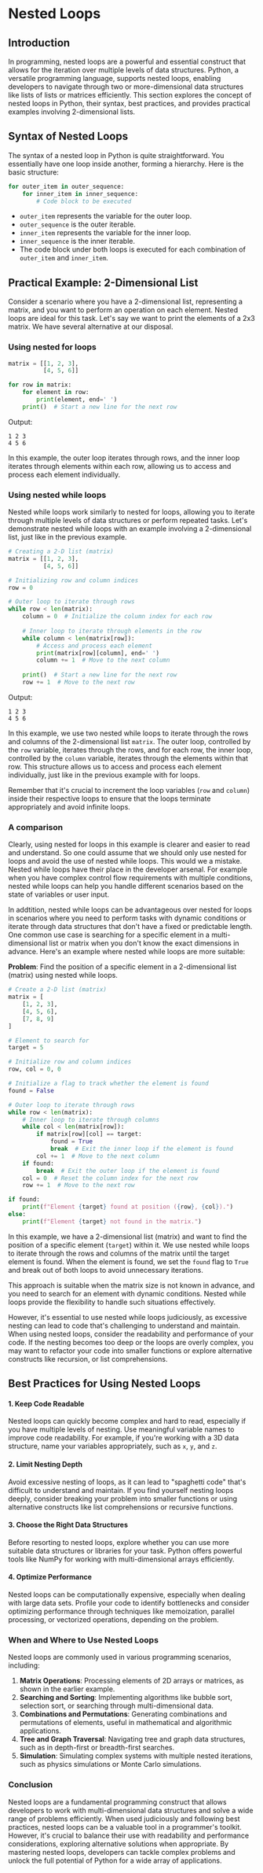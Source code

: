 # Nested Loops

## Introduction

In programming, nested loops are a powerful and essential construct that allows for the iteration over multiple levels of data structures. Python, a versatile programming language, supports nested loops, enabling developers to navigate through two or more-dimensional data structures like lists of lists or matrices efficiently. This section explores the concept of nested loops in Python, their syntax, best practices, and provides practical examples involving 2-dimensional lists.

## Syntax of Nested Loops

The syntax of a nested loop in Python is quite straightforward. You essentially have one loop inside another, forming a hierarchy. Here is the basic structure:

```python
for outer_item in outer_sequence:
    for inner_item in inner_sequence:
        # Code block to be executed
```

* `outer_item` represents the variable for the outer loop.
* `outer_sequence` is the outer iterable.
* `inner_item` represents the variable for the inner loop.
* `inner_sequence` is the inner iterable.
* The code block under both loops is executed for each combination of `outer_item` and `inner_item`.

## Practical Example: 2-Dimensional List

Consider a scenario where you have a 2-dimensional list, representing a matrix, and you want to perform an operation on each element. Nested loops are ideal for this task. Let's say we want to print the elements of a 2x3 matrix. We have several alternative at our disposal.

### Using nested for loops

```python
matrix = [[1, 2, 3],
          [4, 5, 6]]

for row in matrix:
    for element in row:
        print(element, end=' ')
    print()  # Start a new line for the next row
```

Output:

```
1 2 3 
4 5 6 
```

In this example, the outer loop iterates through rows, and the inner loop iterates through elements within each row, allowing us to access and process each element individually.

### Using nested while loops

Nested while loops work similarly to nested for loops, allowing you to iterate through multiple levels of data structures or perform repeated tasks. Let's demonstrate nested while loops with an example involving a 2-dimensional list, just like in the previous example.

```python
# Creating a 2-D list (matrix)
matrix = [[1, 2, 3],
          [4, 5, 6]]

# Initializing row and column indices
row = 0

# Outer loop to iterate through rows
while row < len(matrix):
    column = 0  # Initialize the column index for each row
    
    # Inner loop to iterate through elements in the row
    while column < len(matrix[row]):
        # Access and process each element
        print(matrix[row][column], end=' ')
        column += 1  # Move to the next column
        
    print()  # Start a new line for the next row
    row += 1  # Move to the next row
```

Output:

```
1 2 3 
4 5 6 
```

In this example, we use two nested while loops to iterate through the rows and columns of the 2-dimensional list `matrix`. The outer loop, controlled by the `row` variable, iterates through the rows, and for each row, the inner loop, controlled by the `column` variable, iterates through the elements within that row. This structure allows us to access and process each element individually, just like in the previous example with for loops.

Remember that it's crucial to increment the loop variables (`row` and `column`) inside their respective loops to ensure that the loops terminate appropriately and avoid infinite loops.

### A comparison

Clearly, using nested for loops in this example is clearer and easier to read and understand. So one could assume that we should only use nested for loops and avoid the use of nested while loops. This would we a mistake. Nested while loops have their place in the developer arsenal. For example when you have complex control flow requirements with multiple conditions, nested while loops can help you handle different scenarios based on the state of variables or user input.

In addtition, nested while loops can be advantageous over nested for loops in scenarios where you need to perform tasks with dynamic conditions or iterate through data structures that don't have a fixed or predictable length. One common use case is searching for a specific element in a multi-dimensional list or matrix when you don't know the exact dimensions in advance. Here's an example where nested while loops are more suitable:

**Problem**: Find the position of a specific element in a 2-dimensional list (matrix) using nested while loops.

```python
# Create a 2-D list (matrix)
matrix = [
    [1, 2, 3],
    [4, 5, 6],
    [7, 8, 9]
]

# Element to search for
target = 5

# Initialize row and column indices
row, col = 0, 0

# Initialize a flag to track whether the element is found
found = False

# Outer loop to iterate through rows
while row < len(matrix):
    # Inner loop to iterate through columns
    while col < len(matrix[row]):
        if matrix[row][col] == target:
            found = True
            break  # Exit the inner loop if the element is found
        col += 1  # Move to the next column
    if found:
        break  # Exit the outer loop if the element is found
    col = 0  # Reset the column index for the next row
    row += 1  # Move to the next row

if found:
    print(f"Element {target} found at position ({row}, {col}).")
else:
    print(f"Element {target} not found in the matrix.")
```

In this example, we have a 2-dimensional list (matrix) and want to find the position of a specific element (`target`) within it. We use nested while loops to iterate through the rows and columns of the matrix until the target element is found. When the element is found, we set the `found` flag to `True` and break out of both loops to avoid unnecessary iterations.

This approach is suitable when the matrix size is not known in advance, and you need to search for an element with dynamic conditions. Nested while loops provide the flexibility to handle such situations effectively.

However, it's essential to use nested while loops judiciously, as excessive nesting can lead to code that's challenging to understand and maintain. When using nested loops, consider the readability and performance of your code. If the nesting becomes too deep or the loops are overly complex, you may want to refactor your code into smaller functions or explore alternative constructs like recursion, or list comprehensions.

## Best Practices for Using Nested Loops

#### 1. Keep Code Readable

Nested loops can quickly become complex and hard to read, especially if you have multiple levels of nesting. Use meaningful variable names to improve code readability. For example, if you're working with a 3D data structure, name your variables appropriately, such as `x`, `y`, and `z`.

#### 2. Limit Nesting Depth

Avoid excessive nesting of loops, as it can lead to "spaghetti code" that's difficult to understand and maintain. If you find yourself nesting loops deeply, consider breaking your problem into smaller functions or using alternative constructs like list comprehensions or recursive functions.

#### 3. Choose the Right Data Structures

Before resorting to nested loops, explore whether you can use more suitable data structures or libraries for your task. Python offers powerful tools like NumPy for working with multi-dimensional arrays efficiently.

#### 4. Optimize Performance

Nested loops can be computationally expensive, especially when dealing with large data sets. Profile your code to identify bottlenecks and consider optimizing performance through techniques like memoization, parallel processing, or vectorized operations, depending on the problem.

### When and Where to Use Nested Loops

Nested loops are commonly used in various programming scenarios, including:

1. **Matrix Operations**: Processing elements of 2D arrays or matrices, as shown in the earlier example.
2. **Searching and Sorting**: Implementing algorithms like bubble sort, selection sort, or searching through multi-dimensional data.
3. **Combinations and Permutations**: Generating combinations and permutations of elements, useful in mathematical and algorithmic applications.
4. **Tree and Graph Traversal**: Navigating tree and graph data structures, such as in depth-first or breadth-first searches.
5. **Simulation**: Simulating complex systems with multiple nested iterations, such as physics simulations or Monte Carlo simulations.

### Conclusion

Nested loops are a fundamental programming construct that allows developers to work with multi-dimensional data structures and solve a wide range of problems efficiently. When used judiciously and following best practices, nested loops can be a valuable tool in a programmer's toolkit. However, it's crucial to balance their use with readability and performance considerations, exploring alternative solutions when appropriate. By mastering nested loops, developers can tackle complex problems and unlock the full potential of Python for a wide array of applications.
